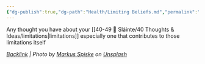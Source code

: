```yaml
---
{"dg-publish":true,"dg-path":"Health/Limiting Beliefs.md","permalink":"/health/limiting-beliefs/","title":"limiting beliefs","tags":[null],"noteIcon":"","created":"2023-07-10T13:24:34","updated":"2023-07-16T21:44:51.562-04:00"}
---
```



Any thought you have about your [[40-49 🔅 Sláinte/40 Thoughts & Ideas/limitations\|limitations]] especially one that contributes to those limitations itself

*[Backlink](https://unsplash.com/photos/dMh1A35w_BE) | Photo by [Markus Spiske](https://unsplash.com/@markusspiske?utm_source=Obsidian%20Image%20Inserter%20Plugin&utm_medium=referral) on [Unsplash](https://unsplash.com/?utm_source=Obsidian%20Image%20Inserter%20Plugin&utm_medium=referral)*
